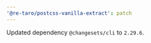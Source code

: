 ```yaml
---
'@re-taro/postcss-vanilla-extract': patch
---
```


Updated dependency `@changesets/cli` to `2.29.6`.
